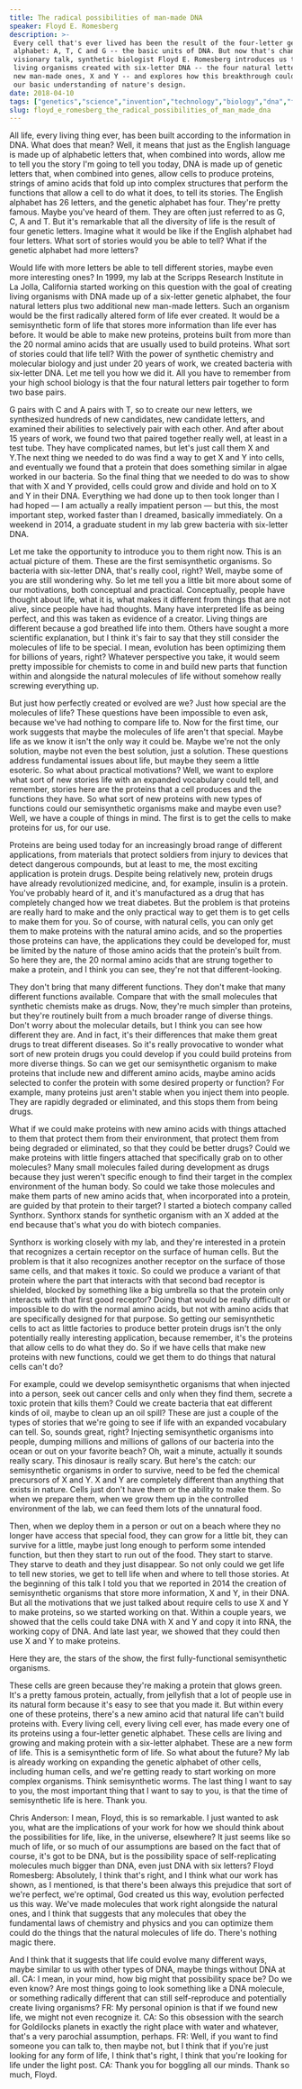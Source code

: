 ```yaml
---
title: The radical possibilities of man-made DNA
speaker: Floyd E. Romesberg
description: >-
 Every cell that's ever lived has been the result of the four-letter genetic
 alphabet: A, T, C and G -- the basic units of DNA. But now that's changed. In a
 visionary talk, synthetic biologist Floyd E. Romesberg introduces us to the first
 living organisms created with six-letter DNA -- the four natural letters plus two
 new man-made ones, X and Y -- and explores how this breakthrough could challenge
 our basic understanding of nature's design.
date: 2018-04-10
tags: ["genetics","science","invention","technology","biology","dna","future","synthetic-biology","medicine","medical-research","bioethics","biotech","molecular-biology","nature"]
slug: floyd_e_romesberg_the_radical_possibilities_of_man_made_dna
---
```


All life, every living thing ever, has been built according to the information in DNA.
What does that mean? Well, it means that just as the English language is made up of
alphabetic letters that, when combined into words, allow me to tell you the story I'm
going to tell you today, DNA is made up of genetic letters that, when combined into genes,
allow cells to produce proteins, strings of amino acids that fold up into complex
structures that perform the functions that allow a cell to do what it does, to tell its
stories. The English alphabet has 26 letters, and the genetic alphabet has four. They're
pretty famous. Maybe you've heard of them. They are often just referred to as G, C, A and
T. But it's remarkable that all the diversity of life is the result of four genetic
letters. Imagine what it would be like if the English alphabet had four letters. What sort
of stories would you be able to tell? What if the genetic alphabet had more
letters?

Would life with more letters be able to tell different stories, maybe even more
interesting ones? In 1999, my lab at the Scripps Research Institute in La Jolla, California
started working on this question with the goal of creating living organisms with DNA made
up of a six-letter genetic alphabet, the four natural letters plus two additional new
man-made letters. Such an organism would be the first radically altered form of life ever
created. It would be a semisynthetic form of life that stores more information than life
ever has before. It would be able to make new proteins, proteins built from more than the
20 normal amino acids that are usually used to build proteins. What sort of stories could
that life tell? With the power of synthetic chemistry and molecular biology and just under
20 years of work, we created bacteria with six-letter DNA. Let me tell you how we did
it. All you have to remember from your high school biology is that the four natural letters
pair together to form two base pairs.

G pairs with C and A pairs with T, so to create our new letters, we synthesized hundreds
of new candidates, new candidate letters, and examined their abilities to selectively pair
with each other. And after about 15 years of work, we found two that paired together
really well, at least in a test tube. They have complicated names, but let's just call
them X and Y.The next thing we needed to do was find a way to get X and Y into cells, and
eventually we found that a protein that does something similar in algae worked in our
bacteria. So the final thing that we needed to do was to show that with X and Y provided,
cells could grow and divide and hold on to X and Y in their DNA. Everything we had done up
to then took longer than I had hoped — I am actually a really impatient person — but this,
the most important step, worked faster than I dreamed, basically immediately. On a weekend
in 2014, a graduate student in my lab grew bacteria with six-letter DNA.

Let me take the opportunity to introduce you to them right now. This is an actual picture
of them. These are the first semisynthetic organisms. So bacteria with six-letter DNA,
that's really cool, right? Well, maybe some of you are still wondering why. So let me tell
you a little bit more about some of our motivations, both conceptual and practical.
Conceptually, people have thought about life, what it is, what makes it different from
things that are not alive, since people have had thoughts. Many have interpreted life as
being perfect, and this was taken as evidence of a creator. Living things are different
because a god breathed life into them. Others have sought a more scientific explanation,
but I think it's fair to say that they still consider the molecules of life to be special.
I mean, evolution has been optimizing them for billions of years, right? Whatever
perspective you take, it would seem pretty impossible for chemists to come in and build
new parts that function within and alongside the natural molecules of life without somehow
really screwing everything up.

But just how perfectly created or evolved are we? Just how special are the molecules of
life? These questions have been impossible to even ask, because we've had nothing to
compare life to. Now for the first time, our work suggests that maybe the molecules of
life aren't that special. Maybe life as we know it isn't the only way it could be. Maybe
we're not the only solution, maybe not even the best solution, just a solution. These
questions address fundamental issues about life, but maybe they seem a little esoteric. So
what about practical motivations? Well, we want to explore what sort of new stories life
with an expanded vocabulary could tell, and remember, stories here are the proteins that a
cell produces and the functions they have. So what sort of new proteins with new types of
functions could our semisynthetic organisms make and maybe even use? Well, we have a
couple of things in mind. The first is to get the cells to make proteins for us, for our
use.

Proteins are being used today for an increasingly broad range of different applications,
from materials that protect soldiers from injury to devices that detect dangerous
compounds, but at least to me, the most exciting application is protein drugs. Despite
being relatively new, protein drugs have already revolutionized medicine, and, for
example, insulin is a protein. You've probably heard of it, and it's manufactured as a
drug that has completely changed how we treat diabetes. But the problem is that proteins
are really hard to make and the only practical way to get them is to get cells to make
them for you. So of course, with natural cells, you can only get them to make proteins
with the natural amino acids, and so the properties those proteins can have, the
applications they could be developed for, must be limited by the nature of those amino
acids that the protein's built from. So here they are, the 20 normal amino acids that are
strung together to make a protein, and I think you can see, they're not that
different-looking.

They don't bring that many different functions. They don't make that many different
functions available. Compare that with the small molecules that synthetic chemists make as
drugs. Now, they're much simpler than proteins, but they're routinely built from a much
broader range of diverse things. Don't worry about the molecular details, but I think you
can see how different they are. And in fact, it's their differences that make them great
drugs to treat different diseases. So it's really provocative to wonder what sort of new
protein drugs you could develop if you could build proteins from more diverse things. So
can we get our semisynthetic organism to make proteins that include new and different
amino acids, maybe amino acids selected to confer the protein with some desired property
or function? For example, many proteins just aren't stable when you inject them into
people. They are rapidly degraded or eliminated, and this stops them from being
drugs.

What if we could make proteins with new amino acids with things attached to them that
protect them from their environment, that protect them from being degraded or eliminated,
so that they could be better drugs? Could we make proteins with little fingers attached
that specifically grab on to other molecules? Many small molecules failed during
development as drugs because they just weren't specific enough to find their target in the
complex environment of the human body. So could we take those molecules and make them
parts of new amino acids that, when incorporated into a protein, are guided by that
protein to their target? I started a biotech company called Synthorx. Synthorx stands for
synthetic organism with an X added at the end because that's what you do with biotech
companies.

Synthorx is working closely with my lab, and they're interested in a protein that
recognizes a certain receptor on the surface of human cells. But the problem is that it
also recognizes another receptor on the surface of those same cells, and that makes it
toxic. So could we produce a variant of that protein where the part that interacts with
that second bad receptor is shielded, blocked by something like a big umbrella so that the
protein only interacts with that first good receptor? Doing that would be really difficult
or impossible to do with the normal amino acids, but not with amino acids that are
specifically designed for that purpose. So getting our semisynthetic cells to act as little
factories to produce better protein drugs isn't the only potentially really interesting
application, because remember, it's the proteins that allow cells to do what they do. So
if we have cells that make new proteins with new functions, could we get them to do things
that natural cells can't do?

For example, could we develop semisynthetic organisms that when injected into a person,
seek out cancer cells and only when they find them, secrete a toxic protein that kills
them? Could we create bacteria that eat different kinds of oil, maybe to clean up an oil
spill? These are just a couple of the types of stories that we're going to see if life
with an expanded vocabulary can tell. So, sounds great, right? Injecting semisynthetic
organisms into people, dumping millions and millions of gallons of our bacteria into the
ocean or out on your favorite beach? Oh, wait a minute, actually it sounds really scary.
This dinosaur is really scary. But here's the catch: our semisynthetic organisms in order
to survive, need to be fed the chemical precursors of X and Y. X and Y are completely
different than anything that exists in nature. Cells just don't have them or the ability
to make them. So when we prepare them, when we grow them up in the controlled environment
of the lab, we can feed them lots of the unnatural food.

Then, when we deploy them in a person or out on a beach where they no longer have access
that special food, they can grow for a little bit, they can survive for a little, maybe
just long enough to perform some intended function, but then they start to run out of the
food. They start to starve. They starve to death and they just disappear. So not only
could we get life to tell new stories, we get to tell life when and where to tell those
stories. At the beginning of this talk I told you that we reported in 2014 the creation of
semisynthetic organisms that store more information, X and Y, in their DNA. But all the
motivations that we just talked about require cells to use X and Y to make proteins, so we
started working on that. Within a couple years, we showed that the cells could take DNA
with X and Y and copy it into RNA, the working copy of DNA. And late last year, we showed
that they could then use X and Y to make proteins.

Here they are, the stars of the show, the first fully-functional semisynthetic
organisms.

These cells are green because they're making a protein that glows green. It's a pretty
famous protein, actually, from jellyfish that a lot of people use in its natural form
because it's easy to see that you made it. But within every one of these proteins, there's
a new amino acid that natural life can't build proteins with. Every living cell, every
living cell ever, has made every one of its proteins using a four-letter genetic alphabet.
These cells are living and growing and making protein with a six-letter alphabet. These
are a new form of life. This is a semisynthetic form of life. So what about the future? My
lab is already working on expanding the genetic alphabet of other cells, including human
cells, and we're getting ready to start working on more complex organisms. Think
semisynthetic worms. The last thing I want to say to you, the most important thing that I
want to say to you, is that the time of semisynthetic life is here. Thank
you.

Chris Anderson: I mean, Floyd, this is so remarkable. I just wanted to ask you, what are
the implications of your work for how we should think about the possibilities for life,
like, in the universe, elsewhere? It just seems like so much of life, or so much of our
assumptions are based on the fact that of course, it's got to be DNA, but is the
possibility space of self-replicating molecules much bigger than DNA, even just DNA with
six letters? Floyd Romesberg: Absolutely, I think that's right, and I think what our work
has shown, as I mentioned, is that there's been always this prejudice that sort of we're
perfect, we're optimal, God created us this way, evolution perfected us this way. We've
made molecules that work right alongside the natural ones, and I think that suggests that
any molecules that obey the fundamental laws of chemistry and physics and you can optimize
them could do the things that the natural molecules of life do. There's nothing magic
there.

And I think that it suggests that life could evolve many different ways, maybe similar to
us with other types of DNA, maybe things without DNA at all. CA: I mean, in your mind, how
big might that possibility space be? Do we even know? Are most things going to look
something like a DNA molecule, or something radically different that can still
self-reproduce and potentially create living organisms? FR: My personal opinion is that if
we found new life, we might not even recognize it. CA: So this obsession with the search
for Goldilocks planets in exactly the right place with water and whatever, that's a very
parochial assumption, perhaps. FR: Well, if you want to find someone you can talk to, then
maybe not, but I think that if you're just looking for any form of life, I think that's
right, I think that you're looking for life under the light post. CA: Thank you for
boggling all our minds. Thank so much, Floyd.

<!--
ad_duration=3.33
comment_count=38
event="TED2018"
external_duration=0
external_start_time=0
has_talk_citation=0
intro_duration=11.82
is_subtitle_required="False"
is_talk_featured="True"
language="en"
language_swap="False"
native_language="en"
number_of_related_talks=6
number_of_speakers=1
number_of_subtitled_videos=19
number_of_tags=14
number_of_talk_download_languages=19
number_of_talk_more_resources=0
number_of_talk_recommendations=0
number_of_talks_take_actions=1
post_ad_duration=0.83
published_timestamp="2018-11-26 15:53:51"
recording_date="2018-04-10"
speaker_description="Chemist, synthetic biologist"
speaker_is_published=1
speaker_name="Floyd E. Romesberg"
talk_more_resources=[]
talk_name="The radical possibilities of man-made DNA"
talks_tags=["genetics","science","invention","technology","biology","dna","future","synthetic-biology","medicine","medical-research","bioethics","biotech","molecular-biology","nature"]
url_audio="https://download.ted.com/talks/FloydERomesberg_2018.mp3?apikey=acme-roadrunner"
url_photo_speaker="https://pe.tedcdn.com/images/ted/a4db2050d384b4460da17e0601e9d05df3860f38_254x191.jpg"
url_photo_talk="https://s3.amazonaws.com/talkstar-photos/uploads/4e316b5a-bbc4-48cb-ac89-12e59a141a04/FloydERomesberg_2018-embed.jpg"
url_webpage="https://www.ted.com/talks/floyd_e_romesberg_the_radical_possibilities_of_man_made_dna"
video_type_name="TED Stage Talk"
-->